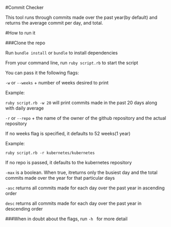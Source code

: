 #Commit Checker 

This tool runs through commits made over the past year(by default) and returns
the average commit per day, and total.

#How to run it 

###Clone the repo 

Run ```bundle install``` or `bundle` to install dependencies

From your command line, run ```ruby script.rb``` to start the script

You can pass it the following flags:

`-w` or `--weeks` + number of weeks desired to print 

Example: 

`ruby script.rb -w 20` will print commits made in the past 20 days along with daily average 

`-r` or `--repo` + the name of the owner of the github repository and the actual repository
 
 If no weeks flag is specified, it defaults to 52 weeks(1 year)
 
 Example: 
 
 `ruby script.rb -r kubernetes/kubernetes` 
 
 If no repo is passed, it defaults to the kubernetes repository
 
`-max` is a boolean. When true, itreturns only the busiest day and the total commits made over the year for that particular days
 
`-asc` returns all commits made for each day over the past year in ascending order

`desc` returns all commits made for each day over the past year in descending order

###When in doubt about the flags, run `-h ` for more detail

